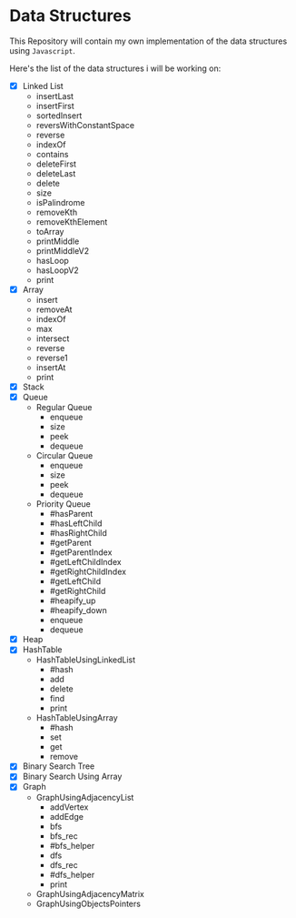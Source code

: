 # Data Structures

This Repository will contain my own implementation of the data structures using `Javascript`. 

Here's the list of the data structures i will be working on:
- [x] Linked List 
    - insertLast
    - insertFirst
    - sortedInsert
    - reversWithConstantSpace
    - reverse
    - indexOf
    - contains
    - deleteFirst
    - deleteLast
    - delete
    - size
    - isPalindrome
    - removeKth
    - removeKthElement
    - toArray
    - printMiddle
    - printMiddleV2
    - hasLoop
    - hasLoopV2
    - print
- [x] Array
    - insert
    - removeAt
    - indexOf
    - max
    - intersect
    - reverse
    - reverse1
    - insertAt
    - print
- [x] Stack
- [x] Queue
    - Regular Queue
        - enqueue
        - size
        - peek
        - dequeue
    - Circular Queue
        - enqueue
        - size
        - peek
        - dequeue
    - Priority Queue
        - #hasParent
        - #hasLeftChild
        - #hasRightChild
        - #getParent
        - #getParentIndex
        - #getLeftChildIndex
        - #getRightChildIndex
        - #getLeftChild
        - #getRightChild
        - #heapify_up
        - #heapify_down
        - enqueue
        - dequeue
- [x] Heap
- [x] HashTable
    - HashTableUsingLinkedList
        - #hash
        - add
        - delete
        - find
        - print
    - HashTableUsingArray
        - #hash
        - set
        - get
        - remove
- [x] Binary Search Tree
- [x] Binary Search Using Array
- [x] Graph
    - GraphUsingAdjacencyList
        - addVertex
        - addEdge
        - bfs
        - bfs_rec
        - #bfs_helper
        - dfs
        - dfs_rec
        - #dfs_helper
        - print
    - GraphUsingAdjacencyMatrix
    - GraphUsingObjectsPointers

